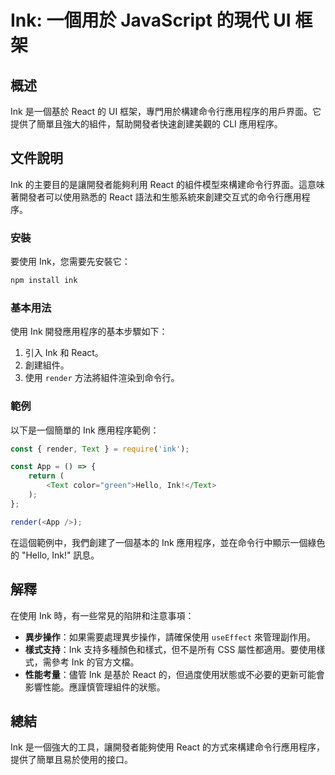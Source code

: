 <!--
Meta Description: # Ink: 一個用於 JavaScript 的現代 UI 框架 ## 概述 Ink 是一個基於 React 的 UI 框架，專門用於構建命令行應用程序的用戶界面。它提供了簡單且強大的組件，幫助開發者快速創建美觀的 CLI 應用程序。 ## 文件說明 Ink 的主要目的是讓開發者能夠利用 React...
Meta Keywords: ink, react, render, text, javascript
-->

# Ink: 一個用於 JavaScript 的現代 UI 框架

## 概述
Ink 是一個基於 React 的 UI 框架，專門用於構建命令行應用程序的用戶界面。它提供了簡單且強大的組件，幫助開發者快速創建美觀的 CLI 應用程序。

## 文件說明
Ink 的主要目的是讓開發者能夠利用 React 的組件模型來構建命令行界面。這意味著開發者可以使用熟悉的 React 語法和生態系統來創建交互式的命令行應用程序。

### 安裝
要使用 Ink，您需要先安裝它：
```bash
npm install ink
```

### 基本用法
使用 Ink 開發應用程序的基本步驟如下：
1. 引入 Ink 和 React。
2. 創建組件。
3. 使用 `render` 方法將組件渲染到命令行。

### 範例
以下是一個簡單的 Ink 應用程序範例：

```javascript
const { render, Text } = require('ink');

const App = () => {
    return (
        <Text color="green">Hello, Ink!</Text>
    );
};

render(<App />);
```

在這個範例中，我們創建了一個基本的 Ink 應用程序，並在命令行中顯示一個綠色的 "Hello, Ink!" 訊息。

## 解釋
在使用 Ink 時，有一些常見的陷阱和注意事項：
- **異步操作**：如果需要處理異步操作，請確保使用 `useEffect` 來管理副作用。
- **樣式支持**：Ink 支持多種顏色和樣式，但不是所有 CSS 屬性都適用。要使用樣式，需參考 Ink 的官方文檔。
- **性能考量**：儘管 Ink 是基於 React 的，但過度使用狀態或不必要的更新可能會影響性能。應謹慎管理組件的狀態。

## 總結
Ink 是一個強大的工具，讓開發者能夠使用 React 的方式來構建命令行應用程序，提供了簡單且易於使用的接口。